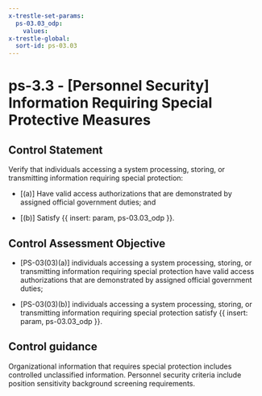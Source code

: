 ```yaml
---
x-trestle-set-params:
  ps-03.03_odp:
    values:
x-trestle-global:
  sort-id: ps-03.03
---
```


# ps-3.3 - \[Personnel Security\] Information Requiring Special Protective Measures

## Control Statement

Verify that individuals accessing a system processing, storing, or transmitting information requiring special protection:

- \[(a)\] Have valid access authorizations that are demonstrated by assigned official government duties; and

- \[(b)\] Satisfy {{ insert: param, ps-03.03_odp }}.

## Control Assessment Objective

- \[PS-03(03)(a)\] individuals accessing a system processing, storing, or transmitting information requiring special protection have valid access authorizations that are demonstrated by assigned official government duties;

- \[PS-03(03)(b)\] individuals accessing a system processing, storing, or transmitting information requiring special protection satisfy {{ insert: param, ps-03.03_odp }}.

## Control guidance

Organizational information that requires special protection includes controlled unclassified information. Personnel security criteria include position sensitivity background screening requirements.

